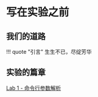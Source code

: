 # 写在实验之前

## 我们的道路
!!! quote "引言"
    生生不已，尽绽芳华

## 实验的篇章
[Lab 1 - 命令行参数解析](./1_parseCommandLine.md)